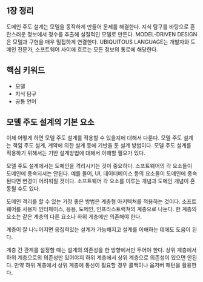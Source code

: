 ## 1장 정리

  도메인 주도 설계는 모델을 동작하게 만들어 문제를 해결한다. 지식 탐구를 바탕으로 혼란스러운 정보에서 정수를 추출해 실질적인 모델로 만든다. MODEL-DRIVEN DESIGN은 모델과 구현을 매우 밀접하게 연결한다. UBIQUITOUS LANGUAGE는 개발자와 도메인 전문가, 소프트웨어 사이에 흐르는 모든 정보의 통로에 해당한다.

## 핵심 키워드

- 모델
- 지식 탐구
- 공통 언어

## 모델 주도 설계의 기본 요소

  이제 어떻게 하면 모델 주도 설계를 적용할 수 있을지에 대해서 다룬다. 모델 주도 설계는 책임 주도 설계, 계약에 의한 설계 등에 기반을 둔 설계 방법이다. 모델 주도 설계를 적용하기 위해서는 기반 설계방법에 대해서 이해할 필요가 있다. 

  모델 주도 설계에서는 도메인을 격리시키는 것이 중요하다. 소프트웨어의 각 요소들이 도메인에 종속되서는 안된다. 예를 들어, UI, 데이터베이스 등의 요소들이 도메인에 종속된다면  변경이 어려워질 것이다. 소프트웨어 각 요소를 이루는 개념과 도메인 개념이 혼동될 수도 있다.

  도메인 격리를 할 수 있는 가장 좋은 방법은 계층형 아키텍쳐를 적용하는 것이다. 소프트웨어를 사용자 인터페이스, 응용, 도메인, 인프라스트럭쳐의 계층으로 나눈다. 한 계층의 요소는 같은 계층의 다른 요소나 하위 게층에만 의존해야 한다.

  계층이 잘 나누어지면 응집력있는 설계가 가능해지고 설계를 이해하는 데에도 도움이 된다.

  계층 간 관계를 설정할 때는 설계의 의존성을 한 방향에서만 두어야 한다. 상위 계층에서 하위 계층으로의 의존성만 있어야지 하위 계층에서 상위 계층으로 의존성이 있으면 안된다. 만약 하위 계층에서 상위 계층에 통신이 필요할 경우 콜백이나 옵저버 패턴을 활용한다.
